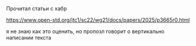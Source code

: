Прочитал статьи с хабр

https://www.open-std.org/jtc1/sc22/wg21/docs/papers/2025/p3665r0.html

я не знаю как это оценить, но пропозл говорит о вертикально написании текста